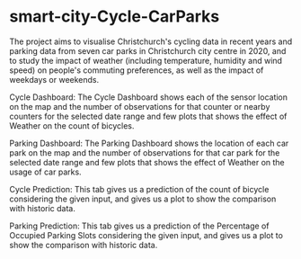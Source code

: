# smart-city-Cycle-CarParks
The project aims to visualise Christchurch's cycling data in recent years and parking data from seven car parks in Christchurch city centre in 2020, and to study the impact of weather (including temperature, humidity and wind speed) on people's commuting preferences, as well as the impact of weekdays or weekends.

Cycle Dashboard:
The Cycle Dashboard shows each of the sensor location on the map and the number of observations for that counter or nearby counters for the selected date range and few plots that shows the effect of Weather on the count of bicycles.

Parking Dashboard:
The Parking Dashboard shows the location of each car park on the map and the number of observations for that car park for the selected date range and few plots that shows the effect of Weather on the usage of car parks.

Cycle Prediction:
This tab gives us a prediction of the count of bicycle considering the given input, and gives us a plot to show the comparison with historic data.

Parking Prediction:
This tab gives us a prediction of the Percentage of Occupied Parking Slots considering the given input, and gives us a plot to show the comparison with historic data.
